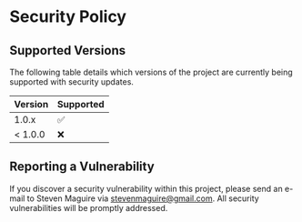 # Security Policy

## Supported Versions

The following table details which versions of the project are currently being supported with security updates.

| Version | Supported          |
| ------- | ------------------ |
| 1.0.x   | :white_check_mark: |
| < 1.0.0 | :x:                |

## Reporting a Vulnerability

If you discover a security vulnerability within this project, please send an e-mail to Steven Maguire via stevenmaguire@gmail.com. All security vulnerabilities will be promptly addressed.
